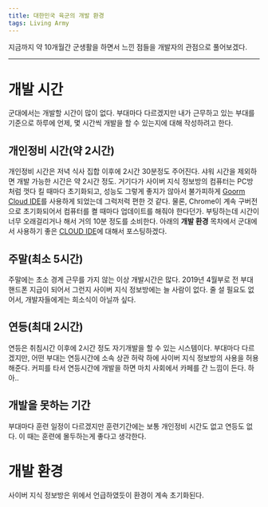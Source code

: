 ```yaml
---
title: 대한민국 육군의 개발 환경
tags: Living Army
---
```


지금까지 약 10개월간 군생활을 하면서 느낀 점들을 개발자의 관점으로 풀어보겠다. 

<!--more-->
---
# 개발 시간
군대에서는 개발할 시간이 많이 없다. 부대마다 다르겠지만 내가 근무하고 있는 부대를 기준으로 하루에 언제, 몇 시간씩 개발을 할 수 있는지에 대해 작성하려고 한다.

## 개인정비 시간(약 2시간)
개인정비 시간은 저녁 식사 집합 이후에 2시간 30분정도 주어진다. 샤워 시간을 제외하면 개발 가능한 시간은 약 2시간 정도. 거기다가 사이버 지식 정보방의 컴퓨터는 PC방 처럼 껏다 킬 때마다 초기화되고, 성능도 그렇게 좋지가 않아서 불가피하게 [Goorm Cloud IDE](https://ide.goorm.io/)를 사용하게 되었는데 그럭저럭 편한 것 같다. 물론, Chrome이 계속 구버전으로 초기화되어서 컴퓨터를 켤 때마다 업데이트를 해줘야 한다던가. 부팅하는데 시간이 너무 오래걸리거나 해서 거의 10분 정도를 소비한다. 아래의 **개발 환경** 목차에서 군대에서 사용하기 좋은 [CLOUD IDE](https://searchcloudcomputing.techtarget.com/definition/cloud-IDE)에 대해서 포스팅하겠다.

## 주말(최소 5시간)
주말에는 초소 경계 근무를 가지 않는 이상 개발시간은 많다. 2019년 4월부로 전 부대 핸드폰 지급이 되어서 그런지 사이버 지식 정보방에는 늘 사람이 없다. 줄 설 필요도 없어서, 개발자들에게는 희소식이 아닐까 싶다.

## 연등(최대 2시간)
연등은 취침시간 이후에 2시간 정도 자기개발을 할 수 있는 시스템이다. 부대마다 다르겠지만, 어떤 부대는 연등시간에 소속 상관 허락 하에 사이버 지식 정보방의 사용을 허용해준다. 커피를 타서 연등시간에 개발을 하면 마치 사회에서 카페를 간 느낌이 든다. 하아..

## 개발을 못하는 기간
부대마다 훈련 일정이 다르겠지만 훈련기간에는 보통 개인정비 시간도 없고 연등도 없다. 이 때는 훈련에 몰두하는게 좋다고 생각한다.

# 개발 환경
사이버 지식 정보방은 위에서 언급하였듯이 환경이 계속 초기화된다. 